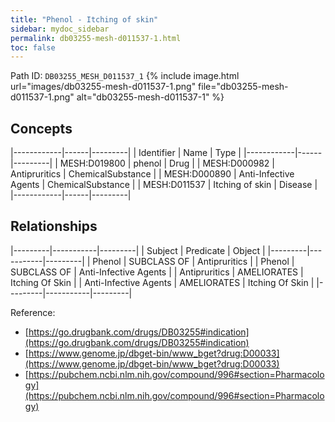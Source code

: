 ```yaml
---
title: "Phenol - Itching of skin"
sidebar: mydoc_sidebar
permalink: db03255-mesh-d011537-1.html
toc: false 
---
```



Path ID: `DB03255_MESH_D011537_1`
{% include image.html url="images/db03255-mesh-d011537-1.png" file="db03255-mesh-d011537-1.png" alt="db03255-mesh-d011537-1" %}

## Concepts

|------------|------|---------|
| Identifier | Name | Type    |
|------------|------|---------|
| MESH:D019800 | phenol | Drug |
| MESH:D000982 | Antipruritics | ChemicalSubstance |
| MESH:D000890 | Anti-Infective Agents | ChemicalSubstance |
| MESH:D011537 | Itching of skin | Disease |
|------------|------|---------|

## Relationships

|---------|-----------|---------|
| Subject | Predicate | Object  |
|---------|-----------|---------|
| Phenol | SUBCLASS OF | Antipruritics |
| Phenol | SUBCLASS OF | Anti-Infective Agents |
| Antipruritics | AMELIORATES | Itching Of Skin |
| Anti-Infective Agents | AMELIORATES | Itching Of Skin |
|---------|-----------|---------|

Reference: 
  - [https://go.drugbank.com/drugs/DB03255#indication](https://go.drugbank.com/drugs/DB03255#indication)
  - [https://www.genome.jp/dbget-bin/www_bget?drug:D00033](https://www.genome.jp/dbget-bin/www_bget?drug:D00033)
  - [https://pubchem.ncbi.nlm.nih.gov/compound/996#section=Pharmacology](https://pubchem.ncbi.nlm.nih.gov/compound/996#section=Pharmacology)
